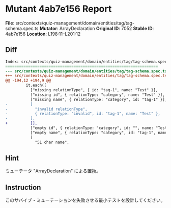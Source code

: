 # Mutant 4ab7e156 Report

**File**: src/contexts/quiz-management/domain/entities/tag/tag-schema.spec.ts
**Mutator**: ArrayDeclaration
**Original ID**: 7052
**Stable ID**: 4ab7e156
**Location**: L198:11–L201:12

## Diff

```diff
Index: src/contexts/quiz-management/domain/entities/tag/tag-schema.spec.ts
===================================================================
--- src/contexts/quiz-management/domain/entities/tag/tag-schema.spec.ts	original
+++ src/contexts/quiz-management/domain/entities/tag/tag-schema.spec.ts	mutated #7052
@@ -194,12 +194,9 @@
         it.each([
           ["missing relationType", { id: "tag-1", name: "Test" }],
           ["missing id", { relationType: "category", name: "Test" }],
           ["missing name", { relationType: "category", id: "tag-1" }],
-          [
-            "invalid relationType",
-            { relationType: "invalid", id: "tag-1", name: "Test" },
-          ],
+          [],
           ["empty id", { relationType: "category", id: "", name: "Test" }],
           ["empty name", { relationType: "category", id: "tag-1", name: "" }],
           [
             "51 char name",
```

## Hint

ミューテータ "ArrayDeclaration" による置換。

## Instruction

このサバイブ・ミューテーションを失敗させる最小テストを設計してください。
